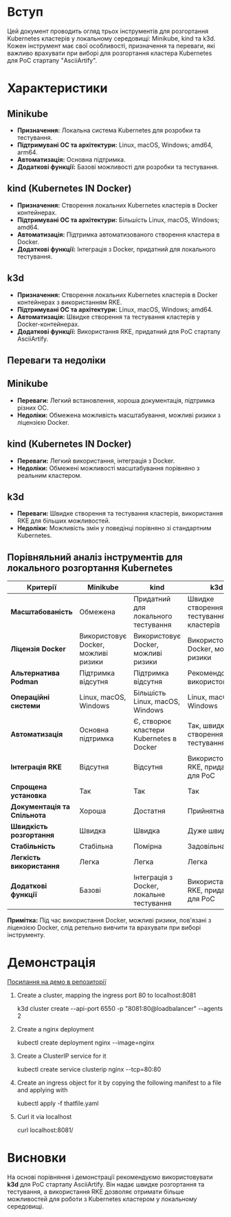 # Вступ

Цей документ проводить огляд трьох інструментів для розгортання Kubernetes кластерів у локальному середовищі: Minikube, kind та k3d. Кожен інструмент має свої особливості, призначення та переваги, які важливо врахувати при виборі для розгортання кластера Kubernetes для PoC стартапу "AsciiArtify".

# Характеристики

## Minikube

- **Призначення:** Локальна система Kubernetes для розробки та тестування.
- **Підтримувані ОС та архітектури:** Linux, macOS, Windows; amd64, arm64.
- **Автоматизація:** Основна підтримка.
- **Додаткові функції:** Базові можливості для розробки та тестування.

## kind (Kubernetes IN Docker)

- **Призначення:** Створення локальних Kubernetes кластерів в Docker контейнерах.
- **Підтримувані ОС та архітектури:** Більшість Linux, macOS, Windows; amd64.
- **Автоматизація:** Підтримка автоматизованого створення кластера в Docker.
- **Додаткові функції:** Інтеграція з Docker, придатний для локального тестування.

## k3d

- **Призначення:** Створення локальних Kubernetes кластерів в Docker контейнерах з використанням RKE.
- **Підтримувані ОС та архітектури:** Linux, macOS, Windows; amd64.
- **Автоматизація:** Швидке створення та тестування кластерів у Docker-контейнерах.
- **Додаткові функції:** Використання RKE, придатний для PoC стартапу AsciiArtify.

## Переваги та недоліки

## Minikube

- **Переваги:** Легкий встановлення, хороша документація, підтримка різних ОС.
- **Недоліки:** Обмежена можливість масштабування, можливі ризики з ліцензією Docker.

## kind (Kubernetes IN Docker)

- **Переваги:** Легкий використання, інтеграція з Docker.
- **Недоліки:** Обмежені можливості масштабування порівняно з реальним кластером.

## k3d

- **Переваги:** Швидке створення та тестування кластерів, використання RKE для більших можливостей.
- **Недоліки:** Можливість змін у поведінці порівняно зі стандартним Kubernetes.
 
## Порівняльний аналіз інструментів для локального розгортання Kubernetes

| Критерії                    | Minikube                                 | kind                                       | k3d                                        |
|-----------------------------|------------------------------------------|--------------------------------------------|--------------------------------------------|
| **Масштабованість**          | Обмежена                                 | Придатний для локального тестування         | Швидке створення та тестування кластерів    |
| **Ліцензія Docker**          | Використовує Docker, можливі ризики      | Використовує Docker, можливі ризики         | Використовує Docker, можливі ризики         |
| **Альтернатива Podman**      | Підтримка відсутня                       | Підтримка відсутня                          | Рекомендовано використовувати               |
| **Операційні системи**       | Linux, macOS, Windows                    | Більшість Linux, macOS, Windows             | Linux, macOS, Windows                      |
| **Автоматизація**            | Основна підтримка                        | Є, створює кластери Kubernetes в Docker     | Так, швидке створення та тестування         |
| **Інтеграція RKE**           | Відсутня                                  | Відсутня                                   | Використовує RKE, придатний для PoC        |
| **Спрощена установка**       | Так                                      | Так                                        | Так                                        |
| **Документація та Спільнота** | Хороша                                   | Достатня                                   | Прийнятна                                  |
| **Швидкість розгортання**    | Швидка                                   | Швидка                                    | Дуже швидка                               |
| **Стабільність**             | Стабільна                                | Помірна                                    | Задовільна                                |
| **Легкість використання**    | Легка                                    | Легка                                     | Легка                                     |
| **Додаткові функції**        | Базові                                   | Інтеграція з Docker, локальне тестування    | Використання RKE, придатний для PoC        |

**Примітка:** Під час використання Docker, можливі ризики, пов'язані з ліцензією Docker, слід ретельно вивчити та врахувати при виборі інструменту.


# Демонстрація

[Посилання на демо в репозиторії](https://github.com/ukrsite/AsciiArtify/doc/demo.gif)

1. Create a cluster, mapping the ingress port 80 to localhost:8081

   k3d cluster create --api-port 6550 -p "8081:80@loadbalancer" --agents 2

2. Create a nginx deployment

   kubectl create deployment nginx --image=nginx

3. Create a ClusterIP service for it

   kubectl create service clusterip nginx --tcp=80:80

4. Create an ingress object for it by copying the following manifest to a file and applying with

   kubectl apply -f thatfile.yaml

6. Curl it via localhost

   curl localhost:8081/

# Висновки

На основі порівняння і демонстрації рекомендуємо використовувати **k3d** для PoC стартапу AsciiArtify. Він надає швидке розгортання та тестування, а використання RKE дозволяє отримати більше можливостей для роботи з Kubernetes кластером у локальному середовищі.
